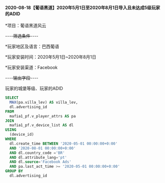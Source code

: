 #### 2020-08-18【葡语黑道】2020年5月1日至2020年8月1日导入且未达成5级玩家的ADID

*项目：葡语黑道风云

 

----~~筛选条件~~----

 

*玩家地区及语言：巴西葡语

 

*玩家安装时间：2020年5月1日~2020年8月1日

 

*玩家安装渠道：Facebook



----~~输出字段~~----

 

玩家的城堡等级、玩家的ADID

```sql
SELECT
  MAX(pa.villa_lev) AS villa_lev,
  dl.advertising_id
FROM
  mafia1_pf.v_player_attrs AS pa
JOIN
  mafia1_pf.v_device_list AS dl
USING
  (device_id)
WHERE
  dl.create_time BETWEEN '2020-05-01 00:00:00+0:00'
  AND '2020-08-01 00:00:00+0:00'
  AND dl.country_code ='BR'
  AND dl.attribute_lang='pt'
  AND dl.source='Facebook Ads'
  AND pa.last_act_time >= '2020-05-01 00:00:00+0:00'
GROUP BY
  dl.advertising_id
```

